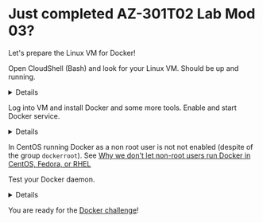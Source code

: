 # Just completed AZ-301T02 Lab Mod 03?

Let's prepare the Linux VM for Docker!


Open CloudShell (Bash) and look for your Linux VM. Should be up and running.
<details>

```bash
az vm list --show-details -o table

IP=$(az vm list --show-details --resource-group AADESIGNLAB1202-RG --query [].publicIps  -o tsv)
echo $IP
```
</details>

Log into VM and install Docker and some more tools. Enable and start Docker service.
<details>

Student's password is `Pa55w.rd1234`
```bash
ssh Student@$IP

sudo yum -y install docker git epel-release jq

sudo systemctl enable docker
sudo systemctl start docker
sudo systemctl status docker
```
</details>

In CentOS running Docker as a non root user is not not enabled (despite of the group `dockerroot`). See [Why we don't let non-root users run Docker in CentOS, Fedora, or RHEL](https://www.projectatomic.io/blog/2015/08/why-we-dont-let-non-root-users-run-docker-in-centos-fedora-or-rhel/)

Test your Docker daemon.
<details>

```bash
sudo -i
docker version
```
</details>

You are ready for the [Docker challenge](ChallengeDocker.md)!